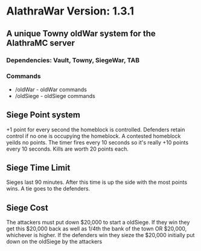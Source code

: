 # AlathraWar Version: 1.3.1

## A unique Towny oldWar system for the AlathraMC server

### Dependencies: Vault, Towny, SiegeWar, TAB

### Commands

+ /oldWar - oldWar commands
+ /oldSiege - oldSiege commands

## Siege Point system

+1 point for every second the homeblock is controlled. Defenders retain control if no one is occupying the homeblock. A
contested homeblock yeilds no points. The timer fires every 10 seconds so it's really +10 points every 10 seconds. Kills
are worth 20 points each.

## Siege Time Limit

Sieges last 90 minutes. After this time is up the side with the most points wins. A tie goes to the defenders.

## Siege Cost

The attackers must put down $20,000 to start a oldSiege. If they win they get this $20,000 back as well as 1/4th the bank
of the town OR $20,000, whichever is higher. If the defenders win they sieze the $20,000 initially put down on the oldSiege
by the attackers
